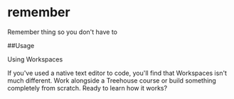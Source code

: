 # remember
Remember thing so you don't have to

##Usage

Using Workspaces

If you've used a native text editor to code, you'll find that Workspaces isn't much different. Work alongside a Treehouse course or build something completely from scratch. Ready to learn how it works? 
